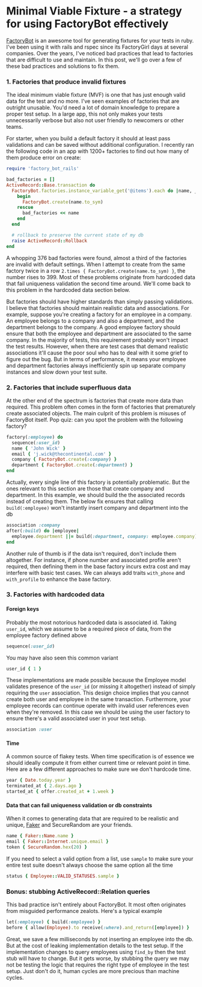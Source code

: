 # Minimal Viable Fixture - a strategy for using FactoryBot effectively

[FactoryBot](https://github.com/thoughtbot/factory_bot) is an awesome tool for generating fixtures for your tests in ruby. I've been using it with rails and rspec since its FactoryGirl days at several companies. Over the years, I've noticed bad practices that lead to factories that are difficult to use and maintain. In this post, we'll go over a few of these bad practices and solutions to fix them.

### 1. Factories that produce invalid fixtures
The ideal minimum viable fixture (MVF) is one that has just enough valid data for the test and no more. I've seen examples of factories that are outright unusable. You'd need a lot of domain knowledge to prepare a proper test setup. In a large app, this not only makes your tests unnecessarily verbose but also not user friendly to newcomers or other teams.

For starter, when you build a default factory it should at least pass validations and can be saved without additional configuration. I recently ran the following code in an app with 1200+ factories to find out how many of them produce error on create:

```ruby
require 'factory_bot_rails'

bad_factories = []
ActiveRecord::Base.transaction do
  FactoryBot.factories.instance_variable_get('@items').each do |name, _item|
    begin
      FactoryBot.create(name.to_sym)
    rescue
      bad_factories << name
    end
  end

  # rollback to preserve the current state of my db
  raise ActiveRecord::Rollback
end
```

A whopping 376 bad factories were found, almost a third of the factories are invalid with default settings. When I attempt to create from the same factory twice in a row `2.times { FactoryBot.create(name.to_sym) }`, the number rises to 399. Most of these problems originate from hardcoded data that fail uniqueness validation the second time around. We'll come back to this problem in the hardcoded data section below.

But factories should have higher standards than simply passing validations. I believe that factories should maintain realistic data and associations. For example, suppose you're creating a factory for an employee in a company. An employee belongs to a company and also a department, and the department belongs to the company. A good employee factory should ensure that both the employee and department are associated to the same company. In the majority of tests, this requirement probably won't impact the test results. However, when there are test cases that demand realistic associations it'll cause the poor soul who has to deal with it some grief to figure out the bug. But in terms of performance, it means your employee and department factories always inefficiently spin up separate company instances and slow down your test suite.

### 2. Factories that include superfluous data
At the other end of the spectrum is factories that create more data than required. This problem often comes in the form of factories that prematurely create associated objects. The main culprit of this problem is misuses of FactoryBot itself. Pop quiz: can you spot the problem with the following factory?

```ruby
factory(:employee) do
  sequence(:user_id)
  name { 'John Wick' }
  email { 'j.wick@thecontinental.com' }
  company { FactoryBot.create(:company) }
  department { FactoryBot.create(:department) }
end
```

Actually, every single line of this factory is potentially problematic. But the ones relevant to this section are those that create company and department. In this example, we should build the the associated records instead of creating them. The below fix ensures that calling `build(:employee)` won't instantly insert company and department into the db

```ruby
association :company
after(:build) do |employee|
  employee.department ||= build(:department, company: employee.company)
end
```

Another rule of thumb is if the data isn't required, don't include them altogether. For instance, if phone number and associated profile aren't required, then defining them in the base factory incurs extra cost and may interfere with basic test cases. We can always add traits `with_phone` and `with_profile` to enhance the base factory.

### 3. Factories with hardcoded data
#### Foreign keys
Probably the most notorious hardcoded data is associated id. Taking `user_id`, which we assume to be a required piece of data, from the employee factory defined above

```ruby
sequence(:user_id)
```

You may have also seen this common variant
```ruby
user_id { 1 }
```

These implementations are made possible because the Employee model validates presence of the `user_id` (or missing it altogether) instead of simply requiring the `user` association. This design choice implies that you cannot create both user and employee in the same transaction. Furthermore, your employee records can continue operate with invalid user references even when they're removed. In this case we should be using the user factory to ensure there's a valid associated user in your test setup.

```ruby
association :user
```

#### Time
A common source of flakey tests. When time specification is of essence we should ideally compute it from either current time or relevant point in time. Here are a few different approaches to make sure we don't hardcode time.

```ruby
year { Date.today.year }
terminated_at { 2.days.ago }
started_at { offer.created_at + 1.week }
```

#### Data that can fail uniqueness validation or db constraints
When it comes to generating data that are required to be realistic and unique, [Faker](https://github.com/faker-ruby/faker) and SecureRandom are your friends.

```ruby
name { Faker::Name.name }
email { Faker::Internet.unique.email }
token { SecureRandom.hex(20) }
```

If you need to select a valid option from a list, use `sample` to make sure your entire test suite doesn't always choose the same option all the time

```ruby
status { Employee::VALID_STATUSES.sample }
```

### Bonus: stubbing ActiveRecord::Relation queries
This bad practice isn't entirely about FactoryBot. It most often originates from misguided performance zealots. Here's a typical example

```ruby
let(:employee) { build(:employee) }
before { allow(Employee).to receive(:where).and_return([employee]) }
```

Great, we save a few milliseconds by not inserting an employee into the db. But at the cost of leaking implementation details to the test setup. If the implementation changes to query employees using `find_by` then the test stub will have to change. But it gets worse, by stubbing the query we may not be testing the logic that requires the right type of employee in the test setup. Just don't do it, human cycles are more precious than machine cycles.
